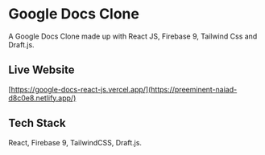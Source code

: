 # Google Docs Clone

A Google Docs Clone made up with React JS, Firebase 9, Tailwind Css and Draft.js.

## Live Website

[https://google-docs-react-js.vercel.app/](https://preeminent-naiad-d8c0e8.netlify.app/)


## Tech Stack

React, Firebase 9, TailwindCSS, Draft.js.

